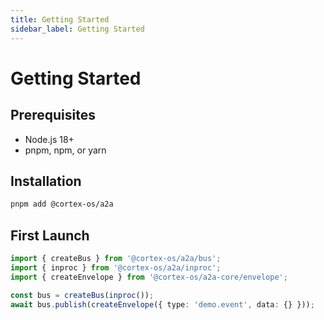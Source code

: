 ```yaml
---
title: Getting Started
sidebar_label: Getting Started
---
```


# Getting Started

## Prerequisites

- Node.js 18+
- pnpm, npm, or yarn

## Installation

```bash
pnpm add @cortex-os/a2a
```

## First Launch

```typescript
import { createBus } from '@cortex-os/a2a/bus';
import { inproc } from '@cortex-os/a2a/inproc';
import { createEnvelope } from '@cortex-os/a2a-core/envelope';

const bus = createBus(inproc());
await bus.publish(createEnvelope({ type: 'demo.event', data: {} }));
```
